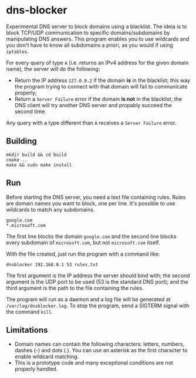 # dns-blocker

Experimental DNS server to block domains using a blacklist. The ideia is to block TCP/UDP communication to specific domains/subdomains by manipulating DNS answers. This program enables you to use wildcards and you don't have to know all subdomains a priori, as you would if using ``iptables``.


For every query of type ``A`` (i.e. returns an IPv4 address for the given domain name), the server will do the following:

* Return the IP address ``127.0.0.2`` if the domain **is** in the blacklist; this way the program trying to connect with that domain will fail to communicate properly;
* Return a ``Server Failure`` error if the domain **is not** in the blacklist; the DNS client will try another DNS server and propably succeed the second time.

Any query with a type different than ``A`` receives a ``Server Failure`` error.

## Building

```
mkdir build && cd build
cmake ..
make && sudo make install
```

## Run

Before starting the DNS server, you need a text file containing rules. Rules are domain names you want to block, one per line. It's possible to use wildcards to match any subdomains.

```
google.com
*.microsoft.com
```

The first line blocks the domain ``google.com`` and the second line blocks every subdomain of ``microsoft.com``, but not ``microsoft.com`` itself.

With the file created, just run the program with a command like:

```
dnsblocker 192.168.0.1 53 rules.txt
```

The first argument is the IP address the server should bind with; the second argument is the UDP port to be used (53 is the standard DNS port); and the third argument is the path to the file containing the rules.

The program will run as a daemon and a log file will be generated at ``/var/log/dnsblocker.log``. To stop the program, send a SIGTERM signal with the command ``kill``.

## Limitations

* Domain names can contain the following characters: letters, numbers, dashes (-) and dots (.). You can use an asterisk as the first character to enable wildcard matching.
* This is a prototype code and many exceptional conditions are not properly handled.

